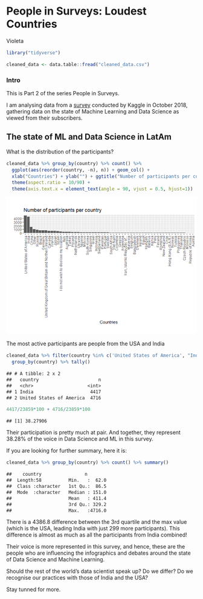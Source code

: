 People in Surveys: Loudest Countries
================
Violeta

``` r
library("tidyverse")
```

``` r
cleaned_data <- data.table::fread("cleaned_data.csv")
```

### Intro

This is Part 2 of the series People in Surveys.

I am analysing data from a
[survey](https://www.kaggle.com/kaggle/kaggle-survey-2018#multipleChoiceResponses.csv)
conducted by Kaggle in October 2018, gathering data on the state of
Machine Learning and Data Science as viewed from their subscribers.

## The state of ML and Data Science in LatAm

What is the distribution of the participants?

``` r
cleaned_data %>% group_by(country) %>% count() %>% 
  ggplot(aes(reorder(country, -n), n)) + geom_col() +
  xlab("Countries") + ylab("") + ggtitle("Number of participants per country") +
  theme(aspect.ratio = 10/90) +
  theme(axis.text.x = element_text(angle = 90, vjust = 0.5, hjust=1))  
```

![](loudest-countries_files/figure-gfm/unnamed-chunk-4-1.png)<!-- -->

The most active participants are people from the USA and
India

``` r
cleaned_data %>% filter(country %in% c('United States of America', "India")) %>% 
  group_by(country) %>% tally()
```

    ## # A tibble: 2 x 2
    ##   country                      n
    ##   <chr>                    <int>
    ## 1 India                     4417
    ## 2 United States of America  4716

``` r
4417/23859*100 + 4716/23859*100
```

    ## [1] 38.27906

Their participation is pretty much at pair. And together, they represent
38.28% of the voice in Data Science and ML in this survey.

If you are looking for further summary, here it is:

``` r
cleaned_data %>% group_by(country) %>% count() %>% summary()
```

    ##    country                n         
    ##  Length:58          Min.   :  62.0  
    ##  Class :character   1st Qu.:  86.5  
    ##  Mode  :character   Median : 151.0  
    ##                     Mean   : 411.4  
    ##                     3rd Qu.: 329.2  
    ##                     Max.   :4716.0

There is a 4386.8 difference between the 3rd quartile and the max value
(which is the USA, leading India with just 299 more participants). This
difference is almost as much as all the participants from India
combined\!

Their voice is more represented in this survey, and hence, these are the
people who are influencing the infographics and debates around the state
of Data Science and Machine Learning.

Should the rest of the world’s data scientist speak up? Do we differ? Do
we recognise our practices with those of India and the USA?

Stay tunned for more.
